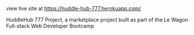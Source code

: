 view live site at https://huddle-hub-777.herokuapp.com/

HuddleHub 777 Project, a marketplace project built as part of the Le Wagon Full-stack Web Developer Bootcamp

